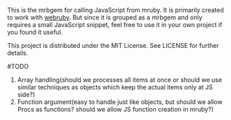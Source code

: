 This is the mrbgem for calling JavaScript from mruby. It is primarily created to work with [webruby](https://github.com/xxuejie/webruby). But since it is grouped as a mrbgem and only requires a small JavaScript snippet, feel free to use it in your own project if you found it useful.

This project is distributed under the MIT License. See LICENSE for further details.

#TODO

1. Array handling(should we processes all items at once or should we use similar techniques as objects which keep the actual items only at JS side?)
2. Function argument(easy to handle just like objects, but should we allow Procs as functions? should we allow JS function creation in mruby?)
